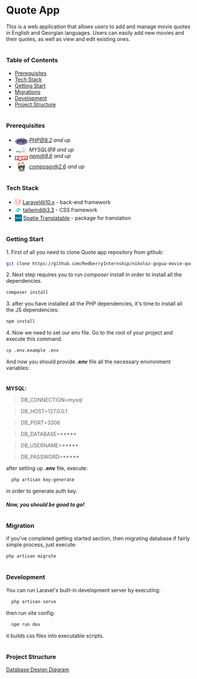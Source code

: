 # Quote App

This is a web application that allows users to add and manage movie quotes in English and Georgian languages. Users can easily add new movies and their quotes, as well as view and edit existing ones. 

#
### Table of Contents
* [Prerequisites](#prerequisites)
* [Tech Stack](#tech-stack)
* [Getting Start](#getting-start)
* [Migrations](#migration)
* [Development](#development)
* [Project Structure](#project-structure)

#
### Prerequisites

* <img src="readme/assets/php.svg" width="35" style="position: relative; top: 8px" /> *PHP@8.2 and up*
* <img src="readme/assets/mysql.png" width="35" style="position: relative; top: 8px" /> *MYSQL@8 and up*
* <img src="readme/assets/npm.png" width="35" style="position: relative; top: 8px" /> *npm@9.6 and up*
* <img src="readme/assets/composer.png" width="35" style="position: relative; top: 8px" /> *composer@2.6 and up*

#
### Tech Stack
* <img src="readme/assets/laravel.png" height="18" style="position: relative; top: 4px" /> [Laravel@10.x](https://laravel.com/docs/10.x) - back-end framework
* <img src="readme/assets/tailwind.png" height="18" style="position: relative; top: 4px" /> [tailwind@3.3](https://tailwindcss.com/docs/guides/laravel) - CSS framework
* <img src="readme/assets/spatie.png" height="19" style="position: relative; top: 4px" /> [Spatie Translatable](https://github.com/spatie/laravel-translatable) - package for translation

#
### Getting Start

1\. First of all you need to clone Quote app repository from github:
```sh
git clone https://github.com/RedberryInternship/nikoloz-gogua-movie-quotes.git
```
2\. Next step requires you to run *composer install* in order to install all the dependencies.
```sh
composer install
```
3\. after you have installed all the PHP dependencies, it's time to install all the JS dependencies:
```sh
npm install
```
4\. Now we need to set our env file. Go to the root of your project and execute this command.
```sh
cp .env.example .env
```
And now you should provide **.env** file all the necessary environment variables:

#
**MYSQL:**
>DB_CONNECTION=mysql

>DB_HOST=127.0.0.1

>DB_PORT=3306

>DB_DATABASE=*****

>DB_USERNAME=*****

>DB_PASSWORD=*****

after setting up **.env** file, execute:
```sh
  php artisan key:generate
```
in order to generate auth key.

##### Now, you should be good to go!

#
### Migration
if you've completed getting started section, then migrating database if fairly simple process, just execute:
```sh
php artisan migrate
```

#
### Development

You can run Laravel's built-in development server by executing:

```sh
  php artisan serve
```

then run vite config:

```sh
  npm run dev
```
it builds css files into executable scripts.

#
### Project Structure

[Database Design Diagram](https://drawsql.app/teams/nikas-team-2/diagrams/quote-app "Draw.io")
